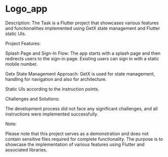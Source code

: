 # Logo_app

Description: The Task is a Flutter project that showcases various features and functionalities implemented using GetX state management and Flutter static UIs.

Project Features:

Splash Page and Sign-In Flow: The app starts with a splash page and then redirects users to the sign-in page. Existing users can sign in with a static mobile number.

Getx State Management Approach: GetX is used for state management, handling for navigation and also for architecture.

Static UIs according to the instruction points.

Challenges and Solutions:

The development process did not face any significant challenges, and all instructions were implemented successfully.

Note:

Please note that this project serves as a demonstration and does not contain sensitive files required for complete functionality. The purpose is to showcase the implementation of various features using Flutter and associated libraries.
